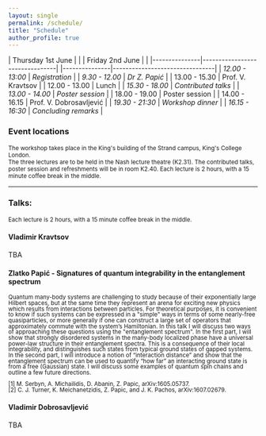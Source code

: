 ```yaml
---
layout: single
permalink: /schedule/
title: "Schedule"
author_profile: true
---
```


| Thursday 1st June      |                       |   | Friday 2nd June    |                           |
|---------------|--------------------------------|   |---------------|--------------------------------|
| <i>  12.00 - 13:00 </i>  |<i>  Registration   </i>                |   | <i>  9.30 -  12.00 </i> | <i> Dr Z. Papić  </i>           |
| 13.00 - 15.30 | Prof. V. Kravtsov              |   | 12.00 - 13.00 | Lunch                          |
| <i> 15.30 - 18.00 </i> |<i> Contributed talks </i>             |   | <i>  13.00 - 14.00 </i> | <i>  Poster session     </i>            |
| 18.00 - 19.00 | Poster session                 |   | 14.00 - 16.15 | Prof. V. Dobrosavljević        |
| <i> 19.30 - 21:30  </i> |<i>  Workshop dinner  </i>              |   | <i> 16.15 - 16:30 </i> | <i>  Concluding remarks  </i>           |

<h3>Event locations </h3>
<sub> The workshop takes place in the King's building of the Strand campus, King's College London. <br /> The three lectures are to be held in the Nash lecture theatre (K2.31). The contributed talks, poster session and refreshments will be in room K2.40. Each lecture is 2 hours, with a 15 minute coffee break in the middle. </sub>

---

<h3>Talks: </h3>
<sub>Each lecture is 2 hours, with a 15 minute coffee break in the middle. </sub>

<h4>Vladimir Kravtsov </h4>
TBA

<h4>Zlatko Papić - Signatures of quantum integrability in the entanglement spectrum</h4>
 <p style="line-height: 1;"> <sub> Quantum many-body systems are challenging to study because of their exponentially large Hilbert spaces, but at the same time they represent an arena for exciting new physics which results from interactions between particles. For theoretical purposes, it is convenient to know if such systems can be expressed in a "simple" ways in terms of some nearly-free quasiparticles, or more generally if one can construct a large set of operators that approximately commute with the system’s Hamiltonian. In this talk I will discuss two ways of approaching these questions using the "entanglement spectrum". In the first part, I will show that strongly disordered systems in the many-body localized phase have a universal power-law structure in their entanglement spectra. This is a consequence of their local integrability, and distinguishes such states from typical ground states of gapped systems. In the second part, I will introduce a notion of “interaction distance” and show that the entanglement spectrum can be used to quantify “how far” an interacting ground state is from a free (Gaussian) state. I will discuss some examples of quantum spin chains and outline a few future directions. <br /> <br />  [1] M. Serbyn, A. Michailidis, D. Abanin, Z. Papic, arXiv:1605.05737. <br />[2] C. J. Turner, K. Meichanetzidis, Z. Papic, and J. K. Pachos, arXiv:1607.02679. </sub> </p>

<h4>Vladimir Dobrosavljević </h4>
TBA
